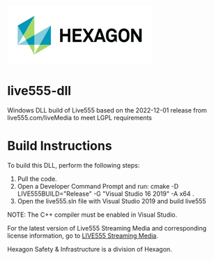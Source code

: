 ![Hexagon logo](/Hexagon_RGB.jpg)

# live555-dll
Windows DLL build of Live555 based on the 2022-12-01 release from live555.com/liveMedia to meet LGPL requirements

# Build Instructions
To build this DLL, perform the following steps:
1. Pull the code.
2. Open a Developer Command Prompt and run: cmake -D LIVE555BUILD="Release" -G "Visual Studio 16 2019" -A x64 .
3. Open the live555.sln file with Visual Studio 2019 and build live555

NOTE: The C++ compiler must be enabled in Visual Studio.

For the latest version of Live555 Streaming Media and corresponding license information, go to [LIVE555 Streaming Media](http://www.live555.com/liveMedia/).

Hexagon Safety & Infrastructure is a division of Hexagon.
